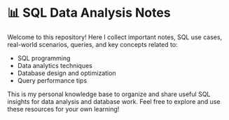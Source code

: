 # 📊 SQL Data Analysis Notes

Welcome to this repository! Here I collect important notes, SQL use cases, real-world scenarios, queries, and key concepts related to:

- SQL programming
- Data analytics techniques
- Database design and optimization
- Query performance tips

This is my personal knowledge base to organize and share useful SQL insights for data analysis and database work. Feel free to explore and use these resources for your own learning!

